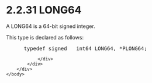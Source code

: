 <html dir="LTR" xmlns:mshelp="http://msdn.microsoft.com/mshelp" xmlns:ddue="http://ddue.schemas.microsoft.com/authoring/2003/5" xmlns:xlink="http://www.w3.org/1999/xlink" xmlns:tool="http://www.microsoft.com/tooltip">
    <head>
        <meta http-equiv="Content-Type" content="text/html; CHARSET=utf-8"></meta>
        <meta name="save" content="history"></meta>
        <title>2.2.31 LONG64</title>
        <xml>
            <mshelp:toctitle title="2.2.31 LONG64"></mshelp:toctitle>
            <mshelp:rltitle title="[MS-DTYP]: LONG64"></mshelp:rltitle>
            <mshelp:keyword index="A" term="7dc8dc9c-9d54-417a-933e-173933f0c329"></mshelp:keyword>
            <mshelp:attr name="DCSext.ContentType" value="open specification"></mshelp:attr>
            <mshelp:attr name="AssetID" value="7dc8dc9c-9d54-417a-933e-173933f0c329"></mshelp:attr>
            <mshelp:attr name="TopicType" value="kbRef"></mshelp:attr>
            <mshelp:attr name="DCSext.Title" value="[MS-DTYP]: LONG64" />
        </xml>
    </head>
    <body>
        <div id="header">
            <h1 class="heading">2.2.31 LONG64</h1>
        </div>
        <div id="mainSection">
            <div id="mainBody">
                <div id="allHistory" class="saveHistory"></div>
                <div id="sectionSection0" class="section" name="collapseableSection">
                    

<p>A LONG64 is a 64-bit signed integer.</p>

<p>This type is declared as follows:</p>

<dl>
<dd>
<div><pre> typedef signed __int64 LONG64, *PLONG64;
</pre></div>
</dd></dl>


                </div>
            </div>
        </div>
    </body>
</html>